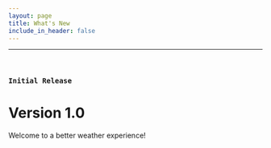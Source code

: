 ```yaml
---
layout: page
title: What's New
include_in_header: false
---
```


________
<br>

### `Initial Release`
# **Version 1.0**
Welcome to a better weather experience!

<br>
